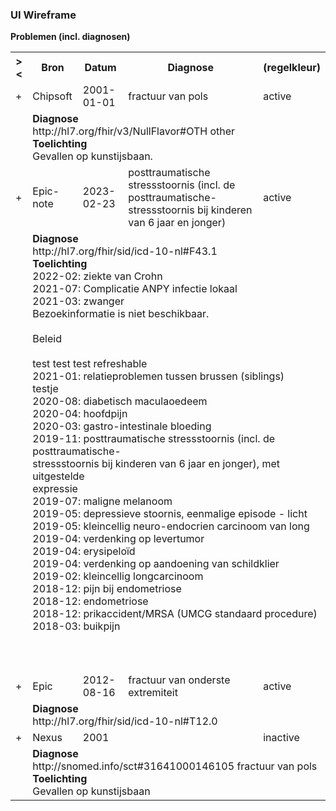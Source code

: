 ### UI Wireframe
<b>Problemen (incl. diagnosen)</b>
<table class="grid">
<tbody>
<tr><th>&gt;&lt;</th>
<th>Bron</th>
<th>Datum</th>
<th>Diagnose</th>
<th>(regelkleur)</th>
</tr>
<tr><td>+</td>
<td>Chipsoft</td>
<td>2001-01-01</td>
<td>fractuur van pols</td>
<td>active</td>
</tr><tr><td></td><td colspan=4>
<b>Diagnose</b><br/>http://hl7.org/fhir/v3/NullFlavor#OTH other<br/>
<b>Toelichting</b><br/>Gevallen op kunstijsbaan.<br/>
</td></tr>
<tr><td>+</td>
<td>Epic-note</td>
<td>2023-02-23</td>
<td>posttraumatische stressstoornis (incl. de posttraumatische-stressstoornis bij kinderen van 6 jaar en jonger)</td>
<td>active</td>
</tr><tr><td></td><td colspan=4>
<b>Diagnose</b><br/>http://hl7.org/fhir/sid/icd-10-nl#F43.1 <br/>
<b>Toelichting</b><br/>2022-02: ziekte van Crohn<br/>2021-07: Complicatie ANPY infectie lokaal<br/>2021-03: zwanger<br/>  Bezoekinformatie is niet beschikbaar. <br/>  <br/>  Beleid <br/>  <br/>  test test test refreshable<br/>2021-01: relatieproblemen tussen brussen (siblings)<br/>  testje<br/>2020-08: diabetisch maculaoedeem<br/>2020-04: hoofdpijn<br/>2020-03: gastro-intestinale bloeding<br/>2019-11: posttraumatische stressstoornis (incl. de posttraumatische-<br/>stressstoornis bij kinderen van 6 jaar en jonger), met uitgestelde <br/>expressie<br/>2019-07: maligne melanoom<br/>2019-05: depressieve stoornis, eenmalige episode - licht<br/>2019-05: kleincellig neuro-endocrien carcinoom van long<br/>2019-04: verdenking op levertumor<br/>2019-04: erysipeloïd<br/>2019-04: verdenking op aandoening van schildklier<br/>2019-02: kleincellig longcarcinoom<br/>2018-12: pijn bij endometriose<br/>2018-12: endometriose<br/>2018-12: prikaccident/MRSA (UMCG standaard procedure)<br/>2018-03: buikpijn<br/><br/><br/><br/>
</td></tr>
<tr><td>+</td>
<td>Epic</td>
<td>2012-08-16</td>
<td>fractuur van onderste extremiteit</td>
<td>active</td>
</tr><tr><td></td><td colspan=4>
<b>Diagnose</b><br/>http://hl7.org/fhir/sid/icd-10-nl#T12.0 <br/>
</td></tr>
<tr><td>+</td>
<td>Nexus</td>
<td>2001</td>
<td></td>
<td>inactive</td>
</tr><tr><td></td><td colspan=4>
<b>Diagnose</b><br/>http://snomed.info/sct#31641000146105 fractuur van pols<br/>
<b>Toelichting</b><br/>Gevallen op kunstijsbaan<br/>
</td></tr>
</tbody>
</table>